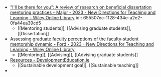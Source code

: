 - [“I'll be there for you”: A review of research on beneficial dissertation mentoring practices - Major - 2023 - New Directions for Teaching and Learning - Wiley Online Library](https://onlinelibrary.wiley.com/doi/abs/10.1002/tl.20564?campaign=woletoc)
  id:: 655507ec-1128-434e-a2e2-0fa44ea39cd5
	- [[Mentoring students]], [[Advising graduate students]], [[Dissertation]]
- [Assessing graduate faculty perceptions of the faculty‐student mentorship dynamic - Ford - 2023 - New Directions for Teaching and Learning - Wiley Online Library](https://onlinelibrary.wiley.com/doi/abs/10.1002/tl.20568?campaign=woletoc)
	- [[Mentoring]], [[Advising]], [[Advising graduate students]]
- [Resources - DevelopmentEducation.ie](https://developmenteducation.ie/resources/)
	- [[Sustainable development goal]], [[Sustainable teaching]]
-